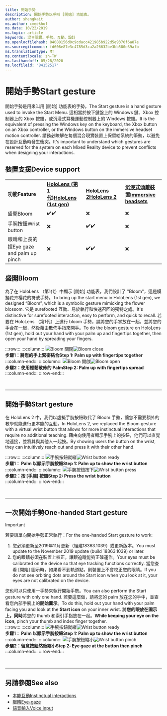 ```yaml
---
title: 開始手勢
description: 開始手勢以呼叫 [開始] 功能表。
author: shengkait
ms.author: cmeekhof
ms.date: 10/22/2019
ms.topic: article
keywords: 混合現實、手勢、互動、設計
ms.openlocfilehash: 84088156d0c9cdacc421985b922d5e9370f6a87e
ms.sourcegitcommit: fd606e87e3c4785d3ca2a26632be3bb580e39afb
ms.translationtype: MT
ms.contentlocale: zh-TW
ms.lasthandoff: 05/28/2020
ms.locfileid: "84152517"
---
```

# <a name="start-gesture"></a><span data-ttu-id="b01c5-104">開始手勢</span><span class="sxs-lookup"><span data-stu-id="b01c5-104">Start gesture</span></span>

<span data-ttu-id="b01c5-105">開始手勢是用來叫用 [開始] 功能表的手勢。</span><span class="sxs-lookup"><span data-stu-id="b01c5-105">The Start gesture is a hand gesture used to invoke the Start Menu.</span></span> <span data-ttu-id="b01c5-106">這相當於按下鍵盤上的 Windows 鍵、Xbox 控制器上的 Xbox 按鈕，或沉浸式耳機運動控制器上的 Windows 按鈕。</span><span class="sxs-lookup"><span data-stu-id="b01c5-106">It is the equivalent of pressing the Windows key on the keyboard, the Xbox button on an Xbox controller, or the Windows button on the immersive headset motion controller.</span></span> <span data-ttu-id="b01c5-107">請務必瞭解在每個混合現實裝置上保留給系統的筆勢，以避免在設計互動時發生衝突。</span><span class="sxs-lookup"><span data-stu-id="b01c5-107">It's important to understand which gestures are reserved for the system on each Mixed Reality device to prevent conflicts when designing your interactions.</span></span>

## <a name="device-support"></a><span data-ttu-id="b01c5-108">裝置支援</span><span class="sxs-lookup"><span data-stu-id="b01c5-108">Device support</span></span>

<table>
    <colgroup>
    <col width="25%" />
    <col width="25%" />
    <col width="25%" />
    <col width="25%" />
    </colgroup>
    <tr>
        <td><span data-ttu-id="b01c5-109"><strong>功能</strong></span><span class="sxs-lookup"><span data-stu-id="b01c5-109"><strong>Feature</strong></span></span></td>
        <td><span data-ttu-id="b01c5-110"><a href="hololens-hardware-details.md"><strong>HoloLens (第 1 代)</strong></a></span><span class="sxs-lookup"><span data-stu-id="b01c5-110"><a href="hololens-hardware-details.md"><strong>HoloLens (1st gen)</strong></a></span></span></td>
        <td><span data-ttu-id="b01c5-111"><a href="https://docs.microsoft.com/hololens/hololens2-hardware"><strong>HoloLens 2</strong></span><span class="sxs-lookup"><span data-stu-id="b01c5-111"><a href="https://docs.microsoft.com/hololens/hololens2-hardware"><strong>HoloLens 2</strong></span></span></td>
        <td><span data-ttu-id="b01c5-112"><a href="immersive-headset-hardware-details.md"><strong>沉浸式頭戴裝置</strong></a></span><span class="sxs-lookup"><span data-stu-id="b01c5-112"><a href="immersive-headset-hardware-details.md"><strong>Immersive headsets</strong></a></span></span></td>
    </tr>
     <tr>
        <td><span data-ttu-id="b01c5-113">盛開</span><span class="sxs-lookup"><span data-stu-id="b01c5-113">Bloom</span></span></td>
        <td><span data-ttu-id="b01c5-114">✔️</span><span class="sxs-lookup"><span data-stu-id="b01c5-114">✔️</span></span></td>
        <td>❌</td>
        <td>❌</td>
    </tr>
     <tr>
        <td><span data-ttu-id="b01c5-115">手腕按鈕</span><span class="sxs-lookup"><span data-stu-id="b01c5-115">Wrist button</span></span></td>
        <td>❌</td>
        <td><span data-ttu-id="b01c5-116">✔️</span><span class="sxs-lookup"><span data-stu-id="b01c5-116">✔️</span></span></td>
        <td>❌</td>
    </tr>
    <tr>
        <td><span data-ttu-id="b01c5-117">眼睛和上長的捏</span><span class="sxs-lookup"><span data-stu-id="b01c5-117">Eye gaze and palm up pinch</span></span></td>
        <td>❌</td>
        <td><span data-ttu-id="b01c5-118">✔️</span><span class="sxs-lookup"><span data-stu-id="b01c5-118">✔️</span></span></td>
        <td>❌</td>
    </tr>
</table>

## <a name="bloom"></a><span data-ttu-id="b01c5-119">盛開</span><span class="sxs-lookup"><span data-stu-id="b01c5-119">Bloom</span></span>
<span data-ttu-id="b01c5-120">為了在 HoloLens （第1代）中顯示 [開始] 功能表，我們設計了 "Bloom"，這是模擬花卉櫻花的符號手勢。</span><span class="sxs-lookup"><span data-stu-id="b01c5-120">To bring up the start menu in HoloLens (1st gen), we designed “Bloom”, which is a symbolic gesture mimicking the flower blossom.</span></span> <span data-ttu-id="b01c5-121">它是 surefooted 互動、易於執行和快速召回的獨特之處。</span><span class="sxs-lookup"><span data-stu-id="b01c5-121">It's distinctive for surefooted interaction, easy to perform, and quick to recall.</span></span> <span data-ttu-id="b01c5-122">若要在 HoloLens （第1代）上進行 bloom 手勢，請將您的手掌放在一起，並將您的手合在一起，然後藉由散佈手指來開手。</span><span class="sxs-lookup"><span data-stu-id="b01c5-122">To do the bloom gesture on HoloLens (1st gen), hold out your hand with your palm up and fingertips together, then open your hand by spreading your fingers.</span></span>

:::row:::
    :::column:::
        <span data-ttu-id="b01c5-123">![Bloom 關閉](images/bloom-close.png)</span><span class="sxs-lookup"><span data-stu-id="b01c5-123">![Bloom close](images/bloom-close.png)</span></span><br>
        <span data-ttu-id="b01c5-124">**步驟1：將您的手上緊密結合**</span><span class="sxs-lookup"><span data-stu-id="b01c5-124">**Step 1: Palm up with fingertips together**</span></span><br>
    :::column-end:::
    :::column:::
        <span data-ttu-id="b01c5-125">![Bloom 開啟](images/bloom-open.png)</span><span class="sxs-lookup"><span data-stu-id="b01c5-125">![Bloom open](images/bloom-open.png)</span></span><br>
        <span data-ttu-id="b01c5-126">**步驟2：使用輕鬆散佈的 Palm**</span><span class="sxs-lookup"><span data-stu-id="b01c5-126">**Step 2: Palm up with fingertips spread**</span></span><br>
    :::column-end:::
:::row-end:::

<br>

---

## <a name="start-gesture"></a><span data-ttu-id="b01c5-127">開始手勢</span><span class="sxs-lookup"><span data-stu-id="b01c5-127">Start gesture</span></span>
<span data-ttu-id="b01c5-128">在 HoloLens 2 中，我們以虛擬手腕按鈕取代了 Bloom 手勢，讓您不需要額外的教學就能進行更本能的互動。</span><span class="sxs-lookup"><span data-stu-id="b01c5-128">In HoloLens 2, we replaced the Bloom gesture with a virtual wrist button that allows for more instinctual interactions that require no additional teaching.</span></span> <span data-ttu-id="b01c5-129">藉由向使用者顯示手腕上的按鈕，他們可以直覺地連接，並將其與其他人一起按。</span><span class="sxs-lookup"><span data-stu-id="b01c5-129">By showing users the button on the wrist, they can intuitively reach out and press it with their other hand.</span></span>

:::row:::
    :::column:::
        <span data-ttu-id="b01c5-130">![手腕按鈕就緒](images/wrist-button-ready.png)</span><span class="sxs-lookup"><span data-stu-id="b01c5-130">![Wrist button ready](images/wrist-button-ready.png)</span></span><br>
        <span data-ttu-id="b01c5-131">**步驟1： Palm 以顯示手腕按鈕**</span><span class="sxs-lookup"><span data-stu-id="b01c5-131">**Step 1: Palm up to show the wrist button**</span></span><br>
    :::column-end:::
    :::column:::
        <span data-ttu-id="b01c5-132">![手腕按鈕按下](images/wrist-button-press.png)</span><span class="sxs-lookup"><span data-stu-id="b01c5-132">![Wrist button press](images/wrist-button-press.png)</span></span><br>
        <span data-ttu-id="b01c5-133">**步驟2：按 [手腕] 按鈕**</span><span class="sxs-lookup"><span data-stu-id="b01c5-133">**Step 2: Press the wrist button**</span></span><br>
    :::column-end:::
:::row-end:::

<br>

---


## <a name="one-handed-start-gesture"></a><span data-ttu-id="b01c5-134">一次開始手勢</span><span class="sxs-lookup"><span data-stu-id="b01c5-134">One-handed Start gesture</span></span>

> [!IMPORTANT]
> <span data-ttu-id="b01c5-135">若要讓單向開始手勢正常執行：</span><span class="sxs-lookup"><span data-stu-id="b01c5-135">For the one-handed Start gesture to work:</span></span>
>
> 1. <span data-ttu-id="b01c5-136">您必須更新至2019年11月更新（組建18363.1039）或更新版本。</span><span class="sxs-lookup"><span data-stu-id="b01c5-136">You must update to the November 2019 update (build 18363.1039) or later.</span></span>
> 1. <span data-ttu-id="b01c5-137">您的眼睛必須在裝置上校正，讓眼追蹤能夠正確運作。</span><span class="sxs-lookup"><span data-stu-id="b01c5-137">Your eyes must be calibrated on the device so that eye tracking functions correctly.</span></span> <span data-ttu-id="b01c5-138">當您查看 [開始] 圖示時，如果看不到軌道點，則裝置上不會校正您的眼睛。</span><span class="sxs-lookup"><span data-stu-id="b01c5-138">If you do not see orbiting dots around the Start icon when you look at it, your eyes are not calibrated on the device.</span></span>

<span data-ttu-id="b01c5-139">您也可以只使用一手勢來執行開始手勢。</span><span class="sxs-lookup"><span data-stu-id="b01c5-139">You can also perform the Start gesture with only one hand.</span></span> <span data-ttu-id="b01c5-140">若要這麼做，請將您的 palm 放在您的手中，並查看您內部手腕上的**開始圖示**。</span><span class="sxs-lookup"><span data-stu-id="b01c5-140">To do this, hold out your hand with your palm facing you and look at the **Start icon** on your inner wrist.</span></span> <span data-ttu-id="b01c5-141">將**您的眼放在圖示上，同時**將您的 thumb 和索引手指放在一起。</span><span class="sxs-lookup"><span data-stu-id="b01c5-141">**While keeping your eye on the icon**, pinch your thumb and index finger together.</span></span><br>
:::row:::
    :::column:::
        <span data-ttu-id="b01c5-142">![手腕按鈕就緒](images/wrist-button-ready.png)</span><span class="sxs-lookup"><span data-stu-id="b01c5-142">![Wrist button ready](images/wrist-button-ready.png)</span></span><br>
        <span data-ttu-id="b01c5-143">**步驟1： Palm 以顯示手腕按鈕**</span><span class="sxs-lookup"><span data-stu-id="b01c5-143">**Step 1: Palm up to show the wrist button**</span></span><br>
    :::column-end:::
    :::column:::
        <span data-ttu-id="b01c5-144">![手腕按鈕縮小](images/wrist-button-pinch.png)</span><span class="sxs-lookup"><span data-stu-id="b01c5-144">![Wrist button pinch](images/wrist-button-pinch.png)</span></span><br>
        <span data-ttu-id="b01c5-145">**步驟2：留意按鈕然後縮小**</span><span class="sxs-lookup"><span data-stu-id="b01c5-145">**Step 2: Eye gaze at the button then pinch**</span></span><br>
    :::column-end:::
:::row-end:::

<br>

---

## <a name="see-also"></a><span data-ttu-id="b01c5-146">另請參閱</span><span class="sxs-lookup"><span data-stu-id="b01c5-146">See also</span></span>

* [<span data-ttu-id="b01c5-147">本能互動</span><span class="sxs-lookup"><span data-stu-id="b01c5-147">Instinctual interactions</span></span>](interaction-fundamentals.md)
* [<span data-ttu-id="b01c5-148">眼睛</span><span class="sxs-lookup"><span data-stu-id="b01c5-148">Eye-gaze</span></span>](eye-tracking.md)
* [<span data-ttu-id="b01c5-149">語音輸入</span><span class="sxs-lookup"><span data-stu-id="b01c5-149">Voice input</span></span>](voice-input.md)
